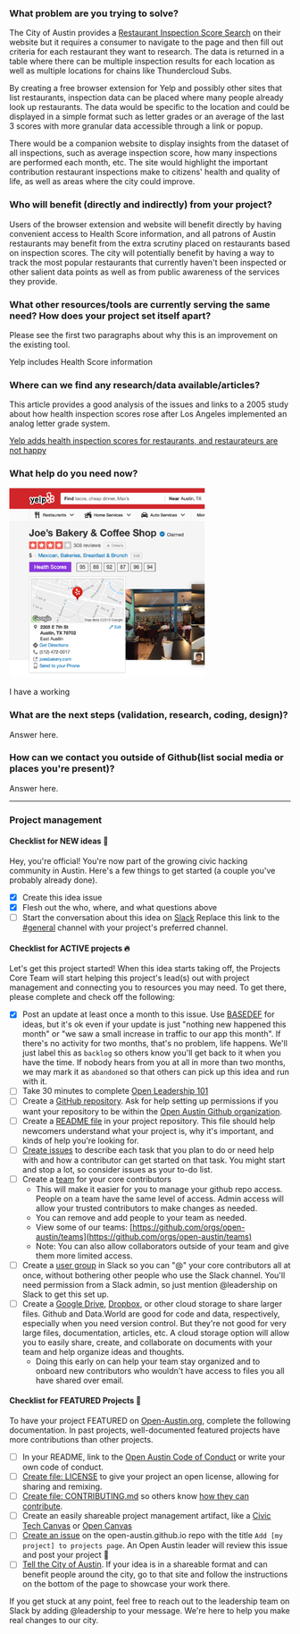 <!--- Keep everything below and click 'Submit new issue'  --->

### What problem are you trying to solve?

The City of Austin provides a [Restaurant Inspection Score Search](http://www.austintexas.gov/health/restaurant/search.cfm) on their website but it requires a consumer to navigate to the page and then fill out criteria for each restaurant they want to research. The data is returned in a table where there can be multiple inspection results for each location as well as multiple locations for chains like Thundercloud Subs.

By creating a free browser extension for Yelp and possibly other sites that list restaurants, inspection data can be placed where many people already look up restaurants. The data would be specific to the location and could be displayed in a simple format such as letter grades or an average of the last 3 scores with more granular data accessible through a link or popup.

There would be a companion website to display insights from the dataset of all inspections, such as average inspection score, how many inspections are performed each month, etc. The site would highlight the important contribution restaurant inspections make to citizens' health and quality of life, as well as areas where the city could improve.

### Who will benefit (directly and indirectly) from your project?

Users of the browser extension and website will benefit directly by having convenient access to Health Score information, and all patrons of Austin restaurants may benefit from the extra scrutiny placed on restaurants based on inspection scores. The city will potentially benefit by having a way to track the most popular restaurants that currently haven't been inspected or other salient data points as well as from public awareness of the services they provide.

### What other resources/tools are currently serving the same need? How does your project set itself apart?

Please see the first two paragraphs about why this is an improvement on the existing tool.

Yelp includes Health Score information

### Where can we find any research/data available/articles?

This article provides a good analysis of the issues and links to a 2005 study about how health inspection scores rose after Los Angeles implemented an analog letter grade system.

[Yelp adds health inspection scores for restaurants, and restaurateurs are not happy](https://www.washingtonpost.com/news/voraciously/wp/2018/07/24/yelp-adds-health-inspection-scores-for-restaurants-and-restaurateurs-are-not-happy/?noredirect=on&utm_term=.8cd6dba7fdeb)

### What help do you need now?

<img src="https://raw.githubusercontent.com/sheadscott/austin-restaurant-inspection-scores/master/images/joes-bakery.png" title="Chrome Extension Screenshot" width="350" />

I have a working

### What are the next steps (validation, research, coding, design)?

Answer here.

### How can we contact you outside of Github(list social media or places you're present)?

Answer here.

---

<!--- You can skip the following for now, but come back to it later!  --->

### Project management

#### Checklist for NEW ideas :baby:

Hey, you're official! You're now part of the growing civic hacking community in Austin. Here's a few things to get started (a couple you've probably already done).

- [x] Create this idea issue
- [x] Flesh out the who, where, and what questions above
- [ ] Start the conversation about this idea on [Slack](https://openaustin-slackin.herokuapp.com/) Replace this link to the [#general](https://open-austin.slack.com/messages/C036FLME2) channel with your project's preferred channel.

#### Checklist for ACTIVE projects :fire:

Let's get this project started! When this idea starts taking off, the Projects Core Team will start helping this project's lead(s) out with project management and connecting you to resources you may need. To get there, please complete and check off the following:

- [x] Post an update at least once a month to this issue. Use [BASEDEF](https://github.com/open-austin/cheatsheet-basedef) for ideas, but it's ok even if your update is just "nothing new happened this month" or "we saw a small increase in traffic to our app this month". If there's no activity for two months, that's no problem, life happens. We'll just label this as `backlog` so others know you'll get back to it when you have the time. If nobody hears from you at all in more than two months, we may mark it as `abandoned` so that others can pick up this idea and run with it.
- [ ] Take 30 minutes to complete [Open Leadership 101](https://mozilla.teachable.com/p/open-leadership-101)
- [ ] Create a [GitHub repository](https://github.com/new). Ask for help setting up permissions if you want your repository to be within the [Open Austin Github organization](https://github.com/open-austin).
- [ ] Create a [README file](https://mozilla.github.io/open-leadership-training-series/articles/opening-your-project/write-a-great-project-readme/) in your project repository. This file should help newcomers understand what your project is, why it's important, and kinds of help you're looking for.
- [ ] [Create issues](https://mozilla.github.io/open-leadership-training-series/articles/get-your-project-online/project-set-up-for-collaboration-with-github/#assignment--add-your-first-issue) to describe each task that you plan to do or need help with and how a contributor can get started on that task. You might start and stop a lot, so consider issues as your to-do list.
- [ ] Create a [team](https://help.github.com/articles/creating-a-team/) for your core contributors
  - This will make it easier for you to manage your github repo access. People on a team have the same level of access. Admin access will allow your trusted contributors to make changes as needed.
  - You can remove and add people to your team as needed.
  - View some of our teams: [https://github.com/orgs/open-austin/teams](https://github.com/orgs/open-austin/teams)
  - Note: You can also allow collaborators outside of your team and give them more limited access.
- [ ] Create a [user group](https://get.slack.help/hc/en-us/articles/212906697-User-Groups) in Slack so you can "@" your core contributors all at once, without bothering other people who use the Slack channel. You'll need permission from a Slack admin, so just mention @leadership on Slack to get this set up.
- [ ] Create a [Google Drive](https://drive.google.com), [Dropbox](https://www.dropbox.com/), or other cloud storage to share larger files. Github and Data.World are good for code and data, respectively, especially when you need version control. But they're not good for very large files, documentation, articles, etc. A cloud storage option will allow you to easily share, create, and collaborate on documents with your team and help organize ideas and thoughts.
  - Doing this early on can help your team stay organized and to onboard new contributors who wouldn't have access to files you all have shared over email.

#### Checklist for FEATURED Projects :tada:

To have your project FEATURED on [Open-Austin.org](https://open-austin.org/), complete the following documentation. In past projects, well-documented featured projects have more contributions than other projects.

- [ ] In your README, link to the [Open Austin Code of Conduct](https://www.open-austin.org/about/#code-of-conduct) or write your own code of conduct.
- [ ] [Create file: LICENSE](http://choosealicense.com/) to give your project an open license, allowing for sharing and remixing.
- [ ] [Create file: CONTRIBUTING.md](https://github.com/acabunoc/mozsprint-repo-template/blob/master/CONTRIBUTING.md) so others know [how they can contribute](https://mozilla.github.io/open-leadership-training-series/articles/building-communities-of-contributors/write-contributor-guidelines/).
- [ ] Create an easily shareable project management artifact, like a [Civic Tech Canvas](https://cityofaustin.github.io/civic-tech-canvas/) or [Open Canvas](https://mozilla.github.io/open-leadership-training-series/articles/opening-your-project/develop-an-open-project-strategy-with-open-canvas/)
- [ ] [Create an issue](https://github.com/open-austin/open-austin.github.io/issues/new) on the open-austin.github.io repo with the title `Add [my project] to projects page`. An Open Austin leader will review this issue and post your project :balloon:
- [ ] [Tell the City of Austin](http://austintexas.gov/page/mobile-app-library). If your idea is in a shareable format and can benefit people around the city, go to that site and follow the instructions on the bottom of the page to showcase your work there.

If you get stuck at any point, feel free to reach out to the leadership team on Slack by adding @leadership to your message. We're here to help you make real changes to our city.
